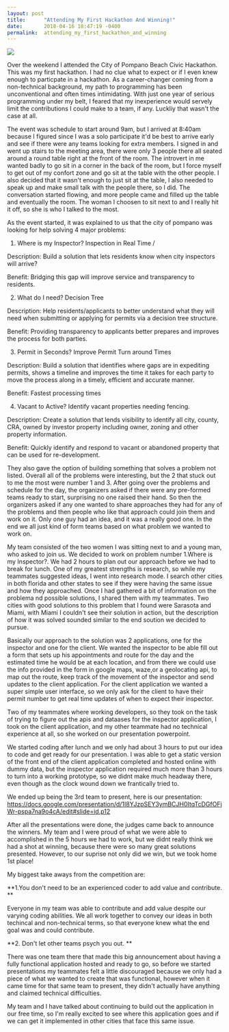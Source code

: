 ```yaml
---
layout: post
title:      "Attending My First Hackathon And Winning!"
date:       2018-04-16 18:47:19 -0400
permalink:  attending_my_first_hackathon_and_winning
---
```



![](https://secure.meetupstatic.com/photos/event/c/3/c/f/600_470150127.jpeg)


Over the weekend I attended the City of Pompano Beach Civic Hackathon. This was my first hackathon.  I had no clue what to expect or if I even knew enough to particpate in a hackathon. As a career-changer coming from a non-technical background, my path to programming has been unconventional and often times intimidating. With just one year of serious programming under my belt, I feared that my inexperience would servely limit the contributions I could make to a team, if any. Luckliy that wasn't the case at all.

The event was schedule to start around 9am, but I arrived at 8:40am because I figured since I was a solo participate it'd be best to arrive early and see if there were any teams looking for extra members. I signed in and went up stairs to the meeting area, there were only 3 people there all seated around a round table right at the front of the room. The introvert in me wanted badly to go sit in a corner in the back of the room, but I force myself to get out of my confort zone and go sit at the table with the other people. I also decided that it wasn't enough to just sit at the table, I also needed to speak up and make small talk with the people there, so I did. The conversation started flowing, and more people came and filled up the table and eventually the room. The woman I choosen to sit next to and I really hit it off, so she is who I talked to the most.

As the event started, it was explained to us that the city of pompano was looking for help solving 4 major problems:

1. Where is my Inspector? Inspection in Real Time / 

Description: Build a solution that lets residents know when city inspectors will arrive?

Benefit: Bridging this gap will improve service and transparency to residents.

2. What do I need? Decision Tree

Description: Help residents/applicants to better understand what they will need when submitting or applying for permits via a decision tree structure.

Benefit: Providing transparency to applicants better prepares and improves the process for both parties.

3. Permit in Seconds? Improve Permit Turn around Times

Description: Build a solution that identifies where gaps are in expediting permits, shows a timeline and improves the time it takes for each party to move the process along in a timely, efficient and accurate manner.

Benefit: Fastest processing times

4. Vacant to Active? Identify vacant properties needing fencing. 

Description: Create a solution that lends visibility to identify all city, county, CRA, owned by investor property including owner, zoning and other property information.

Benefit: Quickly identify and respond to vacant or abandoned property that can be used for re-development.

They also gave the option of building something that solves a problem not listed. Overall all of the problems were interesting, but the 2 that stuck out to me the most were number 1 and 3. After going over the problems and schedule for the day, the organizers asked if there were any pre-formed teams ready to start, surprising no one raised their hand. So then the organizers asked if any one wanted to share approaches they had for any of the problems and then people who like that approach could join them and work on it. Only one guy had an idea, and it was a really good one. In the end we all just kind of form teams based on what problem we wanted to work on.

My team consisted of the two women I was sitting next to and a young man, who asked to join us. We decided to work on problem number 1.Where is my Inspector?. We had 2 hours to plan out our approach before we had to break for lunch. One of my greatest strengths is research, so while my teammates suggested ideas, I went into research mode. I search other cities in both florida and other states to see if they were having the same issue and how they approached.  Once I had gathered a bit of information on the problema nd possible solutions, I shared them with my teammates. Two cities with good solutions to this problem that I found were Sarasota and Miami, with Miami I couldn't see their solution in action, but the description of how it was solved sounded similar to the end soution we decided to pursue. 

Basically our approach to the solution was 2 applications, one for the inspector and one for the client. We wanted the inspector to be able fill out a form that sets up his appointments and route for the day  and the estimated time he would be at each location, and from there we could use the info provided in the form in google maps, waze,or a geolocating api, to map out the route, keep track of the movement of the inspector and send updates to the client application. For the client application we wanted a super simple user interface, so we only ask for the client to have their permit number to get real time updates of when to expect their inspector. 

Two of my teammates where working developers, so they took on the task of trying to figure out the apis and dataases for the inspector application, I took on the client application, and my other teammate had no technical experience at all, so she worked on our presentation powerpoint. 

We started coding after lunch and we only had about 3 hours to put our idea to code and get ready for our presentation. I was able to get a static version of the front end of the client application completed and hosted online with dummy data, but the inspector application required much more than 3 hours to turn into a working prototype, so we didnt make much headway there, even though as the clock wound down we frantically tried to. 

We ended up being the 3rd team to present, here is our presentation: https://docs.google.com/presentation/d/1I8YJzpSEY3ymBCJH0ItqTcDGfOFjWr-pspa7na9o4cA/edit#slide=id.p12

After all the presentations were done, the judges came back to announce the winners. My team and I were proud of what we were able to accomplished in the 5 hours we had to work, but we didnt really think we had a shot at winning, because there were so many great solutions presented. However, to our suprise not only did we win, but we took home 1st place! 

My biggest take aways from the competition are:

**1.You don't need to be an experienced coder to add value and contribute. **

Everyone in my team was able to contribute and add value despite our varying coding abilities. We all work together to convey our ideas in both techincal and non-technical terms, so that everyone knew what the end goal was and could contribute.

**2. Don't let other teams psych you out. **

There was one team there that made this big announcement about having a fully functional application hosted and ready to go, so before we started presentations my teammates felt a little discouraged because we only had a piece of what we wanted to create that was functional, however when it came time for that same team to present, they didn't actually have anything and claimed technical difficulties.

My team and I have talked about continuing to build out the application in our free time, so I'm really excited to see where this application goes and if we can get it implemented in other cities that face this same issue. 






